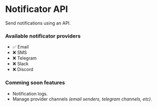 # Notificator API

Send notifications using an API.

### Available notificator providers

- ✅ Email
- ❌ SMS
- ❌ Telegram
- ❌ Slack
- ❌ Discord

### Comming soon features

- Notification logs.
- Manage provider channels *(email senders, telegram channels, etc)*.
